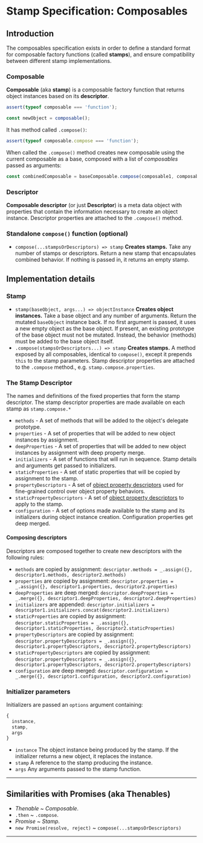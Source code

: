 # Stamp Specification: Composables

## Introduction

The composables specification exists in order to define a standard format for composable factory functions (called **stamps**), and ensure compatibility between different stamp implementations.


### Composable

**Composable** (aka **stamp**) is a composable factory function that returns object instances based on its **descriptor**.

```js
assert(typeof composable === 'function');

const newObject = composable();
```

It has method called `.compose()`:

```js
assert(typeof composable.compose === 'function');
```

When called the `.compose()` method creates new composable using the current composable as a base, composed with a list of *composables* passed as arguments:

```js
const combinedComposable = baseComposable.compose(composable1, composable2, composable3);
```

### Descriptor

**Composable descriptor** (or just **Descriptor**) is a meta data object with properties that contain the information necessary to create an object instance. Descriptor properties are attached to the `.compose()` method.



### Standalone `compose()` function (optional)

* `compose(...stampsOrDescriptors) => stamp` **Creates stamps.** Take any number of stamps or descriptors.
Return a new stamp that encapsulates combined behavior. If nothing is passed in, it returns an empty stamp.


## Implementation details

### Stamp

* `stamp(baseObject, args...) => objectInstance` **Creates object instances.** Take a base object and any number of arguments. Return the mutated `baseObject` instance back. If no first argument is passed, it uses a new empty object as the base object. If present, an existing prototype of the base object must not be mutated. Instead, the behavior (methods) must be added to the base object itself.
 * `.compose(stampsOrDescriptors...) => stamp` **Creates stamps.** A method exposed by all composables, identical to `compose()`, except it prepends `this` to the stamp parameters. Stamp descriptor properties are attached to the `.compose` method., e.g. `stamp.compose.properties`.


### The Stamp Descriptor

The names and definitions of the fixed properties that form the stamp descriptor.
The stamp descriptor properties are made available on each stamp as `stamp.compose.*`

* `methods` - A set of methods that will be added to the object's delegate prototype.
* `properties` - A set of properties that will be added to new object instances by assignment.
* `deepProperties` - A set of properties that will be added to new object instances by assignment with deep property merge.
* `initializers` - A set of functions that will run in sequence. Stamp details and arguments get passed to initializers.
* `staticProperties` - A set of static properties that will be copied by assignment to the stamp.
* `propertyDescriptors` - A set of [object property
descriptors](https://developer.mozilla.org/en-US/docs/Web/JavaScript/Reference/Global_Objects/Object/defineProperties) used for fine-grained control over object property behaviors.
* `staticPropertyDescriptors` - A set of [object property descriptors](https://developer.mozilla.org/en-US/docs/Web/JavaScript/Reference/Global_Objects/Object/defineProperties) to apply to the stamp.
* `configuration` - A set of options made available to the stamp and its initializers during object instance creation. Configuration properties get deep merged.

#### Composing descriptors

Descriptors are composed together to create new descriptors with the following rules:

* `methods` are copied by assignment: `descriptor.methods = _.assign({}, descriptor1.methods, descriptor2.methods)`
* `properties` are copied by assignment: `descriptor.properties = _.assign({}, descriptor1.properties, descriptor2.properties)`
* `deepProperties` are deep merged: `descriptor.deepProperties = _.merge({}, descriptor1.deepProperties, descriptor2.deepProperties)`
* `initializers` are appended: `descriptor.initializers = descriptor1.initializers.concat(descriptor2.initializers)`
* `staticProperties` are copied by assignment: `descriptor.staticProperties = _.assign({}, descriptor1.staticProperties, descriptor2.staticProperties)`
* `propertyDescriptors` are copied by assignment: `descriptor.propertyDescriptors = _.assign({}, descriptor1.propertyDescriptors, descriptor2.propertyDescriptors)`
* `staticPropertyDescriptors` are copied by assignment: `descriptor.propertyDescriptors = _.assign({}, descriptor1.propertyDescriptors, descriptor2.propertyDescriptors)`
* `configuration` are deep merged: `descriptor.configuration = _.merge({}, descriptor1.configuration, descriptor2.configuration)`

### Initializer parameters

Initializers are passed an `options` argument containing:

```js
{
  instance,
  stamp,
  args
}
```

* `instance` The object instance being produced by the stamp. If the initializer returns a new object, it replaces the instance.
* `stamp` A reference to the stamp producing the instance.
* `args` Any arguments passed to the stamp function.


-----

## Similarities with Promises (aka Thenables)

* *Thenable* ~ *Composable*.
* `.then` ~ `.compose`.
* *Promise* ~ *Stamp*.
* `new Promise(resolve, reject)` ~ `compose(...stampsOrDescriptors)`

-----
